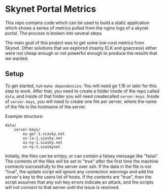 # Skynet Portal Metrics

This repo contains code which can be used to build a static application which
shows a series of metrics pulled from the nginx logs of a skynet portal. The
process is broken into several steps.

The main goal of this project was to get some low-cost metrics from Skynet.
Other solutions that we explored (mainly ELK and goaccess) either were not cheap
enough or not powerful enough to produce the results that we wanted.

## Setup

To get started, run `make dependencies`. You will need go 1.16 or later for this
step to work. After that, you need to create a folder inside of the repo called
`data`, and inside of that folder you will need createcalled `server-keys`.
Inside of `server-keys`, you will need to create one file per server, where the
name of the file is the hostname of the server.

Example structure:

```
data/
	server-keys/
		eu-ger-1.siasky.net
		us-la-1.siasky.net
		us-ny-1.siasky.net
		us-ny-2.siaskynet
```

Initially, the files can be emtpy, or can contain a falsey message like "false".
The contents of the files will be set to "true" after the first time the machine
connects successfully to the server over ssh. If the data in the file is not
"true", the update script will ignore any connection warnings and add the
server's key to the users list of hosts. If the contents are "true", then the
script assumes that any ssh key errors indicate an attack, and the scripts will
not connect to that server until the issue is resolved.
